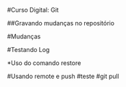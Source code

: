 #Curso Digital: Git

##Gravando mudanças no repositório

#Mudanças

#Testando Log

*Uso do comando restore
 
 #Usando remote e push
 #teste
 #git pull
